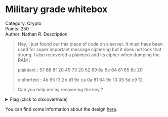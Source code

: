 # Military grade whitebox
Category: Crypto  
Points: 250  
Author: Nathan R.
Description:
> Hey, I just found out this piece of code on a server. It must have been used for super important message ciphering but it does not look that strong.
> I also recovered a plaintext and its cipher when dumping the RAM :
>
> plaintext :   57 68 6f 20 49 73 20 52 69 6a 6e 64 61 65 6c 20
>
> ciphertext : 4b 95 f3 2b d1 9c ca 0a 81 64 9c 13 05 5d c9 f2
>
>   Can you help me by recovering the key ?

<details>
    <summary>Flag (click to discover/hide)</summary>
    <p>GH19{AES is FUN}</p>
</details>

You can find some information about the design [here](https://gist.github.com/nreboud/863b9e49b5584cc6d6bea8f13aab3e05).
